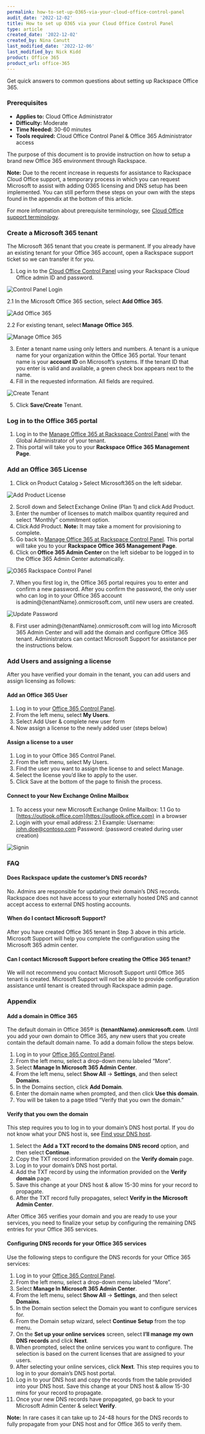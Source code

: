 ```yaml
---
permalink: how-to-set-up-O365-via-your-cloud-office-control-panel
audit_date: '2022-12-02'
title: How to set up O365 via your Cloud Office Control Panel
type: article
created_date: '2022-12-02'
created_by: Nina Canutt
last_modified_date: '2022-12-06'
last_modified_by: Nick Kidd
product: Office 365
product_url: office-365
---
```


Get quick answers to common questions about setting up Rackspace Office 365.

### Prerequisites

- **Applies to:** Cloud Office Administrator
- **Difficulty:** Moderate
- **Time Needed:** 30-60 minutes
- **Tools required:** Cloud Office Control Panel & Office 365 Administrator access

The purpose of this document is to provide instruction on how to setup a brand new Office 365 environment through Rackspace.  

**Note:** Due to the recent increase in requests for assistance to Rackspace Cloud Office support, a temporary process in which you can request Microsoft to assist with adding O365 licensing and DNS setup has been implemented. You can still perform these steps on your own with the steps found in the appendix at the bottom of this article. 

For more information about prerequisite terminology, see
[Cloud Office support terminology](/support/how-to/cloud-office-support-terminology/).

### Create a Microsoft 365 tenant
The Microsoft 365 tenant that you create is permanent. If you already have an existing tenant for your Office 365 account, open a Rackspace support ticket so we can transfer it for you. 

1.	Log in to the [Cloud Office Control Panel](https://cp.rackspace.com/) using your Rackspace Cloud Office admin ID and password.

<image alt="Control Panel Login" src="/support/how-to/how-to-set-up-O365-via-your-cloud-office-control-panel/Login.png" title="Control Panel Login">

2.1 In the Microsoft Office 365 section, select **Add Office 365**.

<image alt="Add Office 365" src="/support/how-to/how-to-set-up-O365-via-your-cloud-office-control-panel/AddO365.png" title="Add Office 365">

2.2 For existing tenant, select **Manage Office 365**. 

<image alt="Manage Office 365" src="/support/how-to/how-to-set-up-O365-via-your-cloud-office-control-panel/ManageO365.png" title="Manage Office 365">

3.	Enter a tenant name using only letters and numbers.
A tenant is a unique name for your organization within the Office 365 portal. Your tenant name is your **account ID** on Microsoft’s systems.
If the tenant ID that you enter is valid and available, a green check box appears next to the name.
4.	Fill in the requested information. All fields are required.

<image alt="Create Tenant" src="/support/how-to/how-to-set-up-O365-via-your-cloud-office-control-panel/CreateTenant.png" title="Create Tenant">

5.	Click **Save/Create** Tenant.

### Log in to the Office 365 portal
1.	Log in to the [Manage Office 365 at Rackspace Control Panel](https://manage365.rackspace.com/) with the Global Administrator of your tenant.
2.	This portal will take you to your **Rackspace Office 365 Management Page**.  

### Add an Office 365 License
1.  Click on Product Catalog > Select Microsoft365 on the left sidebar. 

<image alt="Add Product License" src="/support/how-to/how-to-set-up-O365-via-your-cloud-office-control-panel/AddLicense.png" title="Add Product License">

2.  Scroll down and Select Exchange Online (Plan 1) and click Add Product. 
3.  Enter the number of licenses to match mailbox quantity required and select “Monthly” commitment option. 
4.  Click Add Product. 
  **Note:** It may take a moment for provisioning to complete. 
5.  Go back to [Manage Office 365 at Rackspace Control Panel](https://manage365.rackspace.com/). This portal will take you to your **Rackspace Office 365 Management Page**.  
6.  Click on **Office 365 Admin Center** on the left sidebar to be logged in to the Office 365 Admin Center automatically. 
  
<image alt="O365 Rackspace Control Panel" src="/support/how-to/how-to-set-up-O365-via-your-cloud-office-control-panel/O365AdminCenter.png" title="O365 Rackspace Control Panel">

7.  When you first log in, the Office 365 portal requires you to enter and confirm a new password. After you confirm the password, the only user who can log in to your Office 365 account is admin@{tenantName}.onmicrosoft.com, until new users are created. 

<image alt="Update Password" src="/support/how-to/how-to-set-up-O365-via-your-cloud-office-control-panel/UpdatePassword.png" title="Update Password">
  
8.  First user admin@{tenantName}.onmicrosoft.com will log into Microsoft 365 Admin Center and will add the domain and configure Office 365 tenant.  Administrators can contact Microsoft Support for assistance per the instructions below. 


### Add Users and assigning a license     
After you have verified your domain in the tenant, you can add users and assign licensing as follows:                                                                         
#### Add an Office 365 User
1.	Log in to your [Office 365 Control Panel](https://manage365.rackspace.com/).
2.	From the left menu, select **My Users**.
3.	Select Add User & complete new user form
4.	Now assign a license to the newly added user (steps below)

#### Assign a license to a user
1.	Log in to your Office 365 Control Panel.
2.	From the left menu, select My Users.
3.	Find the user you want to assign the license to and select Manage.
4.	Select the license you’d like to apply to the user.
5.	Click Save at the bottom of the page to finish the process.

#### Connect to your New Exchange Online Mailbox 

1.  To access your new Microsoft Exchange Online Mailbox: 
1.1 Go to [https://outlook.office.com](https://outlook.office.com) in a browser
2.   Login with your email address: 
2.1 Example: 
      Username:  john.doe@contoso.com 
      Password: (password created during user creation) 

<image alt="Signin" src="/support/how-to/how-to-set-up-O365-via-your-cloud-office-control-panel/Signin.png" title="Signin">

### FAQ

#### Does Rackspace update the customer’s DNS records?
No. Admins are responsible for updating their domain’s DNS records. Rackspace does not have access to your externally hosted DNS and cannot accept access to external DNS hosting accounts.

#### When do I contact Microsoft Support?
After you have created Office 365 tenant in Step 3 above in this article. Microsoft Support will help you complete the configuration using the Microsoft 365 admin center.

#### Can I contact Microsoft Support before creating the Office 365 tenant?
We will not recommend you contact Microsoft Support until Office 365 tenant is created. Microsoft Support will not be able to provide configuration assistance until tenant is created through Rackspace admin page.


### Appendix                                                                             
                                                                            
                                                                     
#### Add a domain in Office 365
The default domain in Office 365® is **{tenantName}.onmicrosoft.com**. Until you add your own domain to Office 365, any new users that you create contain the default domain name.  To add a domain follow the steps below.

1.	Log in to your [Office 365 Control Panel](https://manage365.rackspace.com/).
2.	From the left menu, select a drop-down menu labeled “More”. 
3.	Select **Manage In Microsoft 365 Admin Center**.
4.	From the left menu, select **Show All** -> **Settings**, and then select **Domains**.
5.	In the Domains section, click **Add Domain**.
6.	Enter the domain name when prompted, and then click **Use this domain**.
7.	You will be taken to a page titled “Verify that you own the domain.”


#### Verify that you own the domain
This step requires you to log in to your domain’s DNS host portal. If you do not know what your DNS host is, see [Find your DNS host](https://docs.rackspace.com/support/how-to/find-dns-host/).

1.	Select the **Add a TXT record to the domains DNS record** option, and then select **Continue**.
2.	Copy the TXT record information provided on the **Verify domain** page.
3.	Log in to your domain’s DNS host portal.
4.	Add the TXT record by using the information provided on the **Verify domain** page.
5.	Save this change at your DNS host & allow 15-30 mins for your record to propagate.
6.	After the TXT record fully propagates, select **Verify in the Microsoft Admin Center**.

After Office 365 verifies your domain and you are ready to use your services, you need to finalize your setup by configuring the remaining DNS entries for your Office 365 services.


#### Configuring DNS records for your Office 365 services
Use the following steps to configure the DNS records for your Office 365 services:
1.	Log in to your [Office 365 Control Panel](https://manage365.rackspace.com/).
2.	From the left menu, select a drop-down menu labeled “More”. 
3.	Select **Manage In Microsoft 365 Admin Center**.
4.	From the left menu, select **Show All** -> **Settings**, and then select **Domains**.
5.	In the Domain section select the Domain you want to configure services for.
6.	From the Domain setup wizard, select **Continue Setup** from the top menu.
7.	On the **Set up your online services** screen, select **I’ll manage my own DNS records** and click **Next**.
8.	When prompted, select the online services you want to configure. The selection is based on the current licenses that are assigned to your users.
9.	After selecting your online services, click **Next**.
This step requires you to log in to your domain’s DNS host portal.
10.	Log in to your DNS host and copy the records from the table provided into your DNS host. Save this change at your DNS host & allow 15-30 mins for your record to propagate.
11.	Once your new DNS records have propagated, go back to your Microsoft Admin Center & select **Verify**.

**Note:** In rare cases it can take up to 24-48 hours for the DNS records to fully propagate from your DNS host and for Office 365 to verify them.



